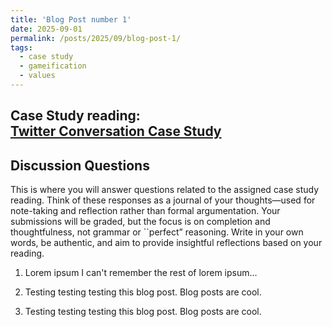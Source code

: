 ```yaml
---
title: 'Blog Post number 1'
date: 2025-09-01
permalink: /posts/2025/09/blog-post-1/
tags:
  - case study
  - gameification
  - values
---
```


**Case Study reading:**  
[Twitter Conversation Case Study](https://mit-serc.pubpub.org/pub/twitter-conversation/release/2)
---

Discussion Questions
---
This is where you will answer questions related to the assigned case study reading. Think of these responses as a journal of your thoughts—used for note-taking and reflection rather than formal argumentation. Your submissions will be graded, but the focus is on completion and thoughtfulness, not grammar or ``perfect” reasoning. Write in your own words, be authentic, and aim to provide insightful reflections based on your reading.

1. Lorem ipsum I can't remember the rest of lorem ipsum... 

2. Testing testing testing this blog post. Blog posts are cool.

3. Testing testing testing this blog post. Blog posts are cool.